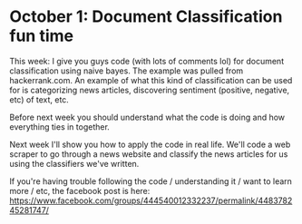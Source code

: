 October 1: Document Classification fun time
==
This week: I give you guys code (with lots of comments lol) for document classification using naive bayes. 
The example was pulled from hackerrank.com. 
An example of what this kind of classification can be used for is categorizing news articles, discovering sentiment (positive, negative, etc) of text, etc. 

Before next week you should understand what the code is doing and how everything ties in together. 

Next week I'll show you how to apply the code in real life. We'll code a web scraper to go through a news website and classify the news articles for us using the classifiers we've written. 

If you're having trouble following the code / understanding it / want to learn more / etc, the facebook post is here: https://www.facebook.com/groups/444540012332237/permalink/448378245281747/
